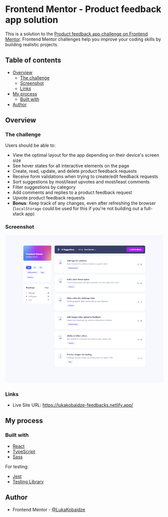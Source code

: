 # Frontend Mentor - Product feedback app solution

This is a solution to the [Product feedback app challenge on Frontend Mentor](https://www.frontendmentor.io/challenges/product-feedback-app-wbvUYqjR6). Frontend Mentor challenges help you improve your coding skills by building realistic projects.

## Table of contents

- [Overview](#overview)
  - [The challenge](#the-challenge)
  - [Screenshot](#screenshot)
  - [Links](#links)
- [My process](#my-process)
  - [Built with](#built-with)
- [Author](#author)

## Overview

### The challenge

Users should be able to:

- View the optimal layout for the app depending on their device's screen size
- See hover states for all interactive elements on the page
- Create, read, update, and delete product feedback requests
- Receive form validations when trying to create/edit feedback requests
- Sort suggestions by most/least upvotes and most/least comments
- Filter suggestions by category
- Add comments and replies to a product feedback request
- Upvote product feedback requests
- **Bonus**: Keep track of any changes, even after refreshing the browser (`localStorage` could be used for this if you're not building out a full-stack app)

### Screenshot

![](./screenshot.jpg)

### Links

- Live Site URL: https://lukakobaidze-feedbacks.netlify.app/

## My process

### Built with

- [React](https://reactjs.org/)
- [TypeScript](https://www.typescriptlang.org/)
- [Sass](https://sass-lang.com/)

For testing:

- [Jest](https://jestjs.io/)
- [Testing Library](https://testing-library.com/)

## Author

- Frontend Mentor - [@LukaKobaidze](https://www.frontendmentor.io/profile/LukaKobaidze)